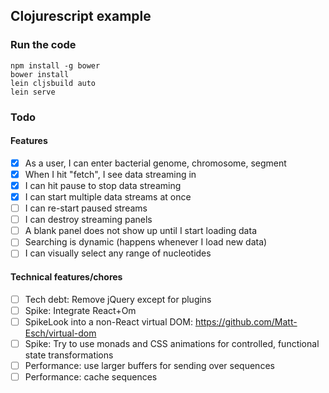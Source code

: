 Clojurescript example
---------------------

### Run the code ###

    npm install -g bower
    bower install
    lein cljsbuild auto
    lein serve

### Todo ###

#### Features ####

- [x] As a user, I can enter bacterial genome, chromosome, segment
- [x] When I hit "fetch", I see data streaming in
- [x] I can hit pause to stop data streaming
- [x] I can start multiple data streams at once
- [ ] I can re-start paused streams
- [ ] I can destroy streaming panels
- [ ] A blank panel does not show up until I start loading data
- [ ] Searching is dynamic (happens whenever I load new data)
- [ ] I can visually select any range of nucleotides

#### Technical features/chores ####

- [ ] Tech debt: Remove jQuery except for plugins
- [ ] Spike: Integrate React+Om
- [ ] SpikeLook into a non-React virtual DOM: https://github.com/Matt-Esch/virtual-dom
- [ ] Spike: Try to use monads and CSS animations for controlled, functional state transformations
- [ ] Performance: use larger buffers for sending over sequences
- [ ] Performance: cache sequences
